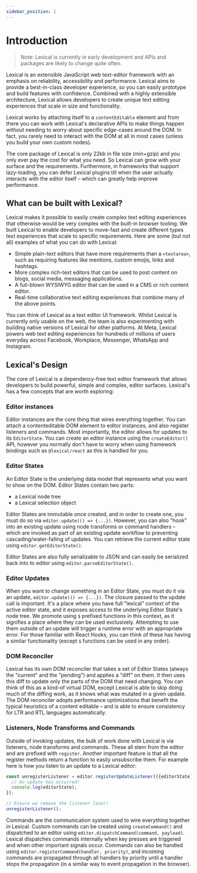 ```yaml
---
sidebar_position: 1
---
```


# Introduction

> Note: Lexical is currently in early development and APIs and packages are likely to change quite often.

Lexical is an extensible JavaScript web text-editor framework with an emphasis on reliability, accessibility and performance. Lexical aims to provide a best-in-class developer experience, so you can easily prototype and build features with confidence. Combined with a highly extensible architecture, Lexical allows developers to create unique text editing experiences that scale in size and functionality.

Lexical works by attaching itself to a `contentEditable` element and from there you can work with Lexical's declarative APIs to make
things happen without needing to worry about specific edge-cases around the DOM. In fact, you rarely need to interact with the DOM at all in
most cases (unless you build your own custom nodes).

The core package of Lexical is only 22kb in file size (min+gzip) and you only ever pay the cost for what you need. So Lexical can grow with
your surface and the requirements. Furthermore, in frameworks that support lazy-loading, you can defer Lexical plugins till when the user actually interacts with the editor itself – which can greatly help improve performance.

## What can be built with Lexical?

Lexical makes it possible to easily create complex text editing experiences that otherwise would be very complex with the built-in browser tooling. We built Lexical to enable developers to move-fast and create different types text experiences that scale to specific requirements. Here are some (but not all) examples of what you can do with Lexical:

- Simple plain-text editors that have more requirements than a `<textarea>`, such as requiring features like mentions, custom emojis, links and hashtags.
- More complex rich-text editors that can be used to post content on blogs, social media, messaging applications.
- A full-blown WYSIWYG editor that can be used in a CMS or rich content editor.
- Real-time collaborative text editing experiences that combine many of the above points.

You can think of Lexical as a text editor UI framework. Whilst Lexical is currently only usable on the web, the team is also experimenting
with building native versions of Lexical for other platforms. At Meta, Lexical powers web text editing experiences for hundreds of millions of users everyday across Facebook, Workplace, Messenger, WhatsApp and Instagram.

## Lexical's Design

The core of Lexical is a dependency-free text editor framework that allows developers to build powerful, simple and complex,
editor surfaces. Lexical's has a few concepts that are worth exploring:

### Editor instances

Editor instances are the core thing that wires everything together. You can attach a contenteditable DOM element to editor instances, and also
register listeners and commands. Most importantly, the editor allows for updates to its `EditorState`. You can create an editor instance
using the `createEditor()` API, however you normally don't have to worry when using framework bindings such as `@lexical/react` as this
is handled for you.

### Editor States

An Editor State is the underlying data model that represents what you want to show on the DOM. Editor States contain two parts:

- a Lexical node tree
- a Lexical selection object

Editor States are immutable once created, and in order to create one, you must do so via `editor.update(() => {...})`. However, you
can also "hook" into an existing update using node transforms or command handlers – which are invoked as part of an existing update
workflow to preventing cascading/water-falling of updates. You can retrieve the current editor state using `editor.getEditorState()`.

Editor States are also fully serializable to JSON and can easily be serialized back into to editor using `editor.parseEditorState()`.

### Editor Updates

When you want to change something in an Editor State, you must do it via an update, `editor.update(() => {...})`. The closure passed
to the update call is important. It's a place where you have full "lexical" context of the active editor state, and it exposes
access to the underlying Editor State's node tree. We promote using `$` prefixed functions in this context, as it signifies a place
where they can be used exclusively. Attempting to use them outside of an update will trigger a runtime error with an appropriate error.
For those familiar with React Hooks, you can think of these has having a similar functionality (except `$` functions can be used in any order).

### DOM Reconciler

Lexical has its own DOM reconciler that takes a set of Editor States (always the "current" and the "pending") and applies a "diff"
on them. It then uses this diff to update only the parts of the DOM that need changing. You can think of this as a kind-of virtual DOM,
except Lexical is able to skip doing much of the diffing work, as it knows what was mutated in a given update. The DOM reconciler
adopts performance optimizations that benefit the typical heuristics of a content editable – and is able to ensure consistency for
LTR and RTL languages automatically.

### Listeners, Node Transforms and Commands

Outside of invoking updates, the bulk of work done with Lexical is via listeners, node transforms and commands. These all stem from
the editor and are prefixed with `register`. Another important feature is that all the register methods return a function to easily unsubscribe them. For example here is how you listen to an update to a Lexical editor:

```js
const unregisterListener = editor.registerUpdateListener(({editorState}) => {
  // An update has occurred!
  console.log(editorState);
});

// Ensure we remove the listener later!
unregisterListener();
```

Commands are the communication system used to wire everything together in Lexical. Custom commands can be created using `createCommand()` and
dispatched to an editor using `editor.dispatchCommand(command, payload)`. Lexical dispatches commands internally when key presses are triggered
and when other important signals occur. Commands can also be handled using `editor.registerCommand(handler, priority)`, and incoming commands are
propagated through all handlers by priority until a handler stops the propagation (in a similar way to event propagation in the browser).
